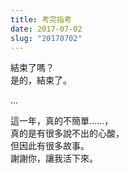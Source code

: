 ```yaml
---
title: 考完指考
date: 2017-07-02
slug: "20170702"
---
```


結束了嗎？\
是的，結束了。

...

這一年，真的不簡單......，\
真的是有很多說不出的心酸，\
但因此有很多故事。\
謝謝你，讓我活下來。
